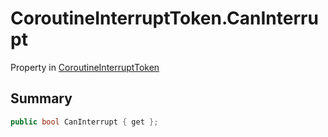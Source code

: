 # CoroutineInterruptToken.CanInterrupt

Property in [CoroutineInterruptToken](/api/csharp/yarn.unity.effects.coroutineinterrupttoken.md)

## Summary



```csharp
public bool CanInterrupt { get };
```

